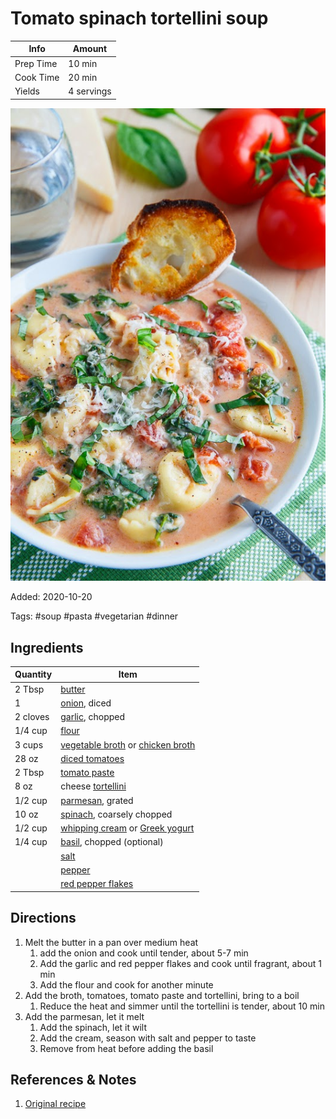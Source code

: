 # Tomato spinach tortellini soup

| Info      | Amount     |
| --------- | ---------- |
| Prep Time | 10 min     |
| Cook Time | 20 min     |
| Yields    | 4 servings |

![Tomato spinach tortellini soup](../assets/tomato-spinach-tortellini-soup.jpg)

Added: 2020-10-20

Tags: #soup #pasta #vegetarian #dinner

## Ingredients

| Quantity | Item                                                                                                         |
| -------- | ------------------------------------------------------------------------------------------------------------ |
| 2 Tbsp   | [butter](../Ingredients/butter.md)                                                                           |
| 1        | [onion](../Ingredients/onion.md), diced                                                                      |
| 2 cloves | [garlic](../Ingredients/garlic.md), chopped                                                                  |
| 1/4 cup  | [flour](../Ingredients/flour.md)                                                                             |
| 3 cups   | [vegetable broth](../Ingredients/vegetable%20broth.md) or [chicken broth](../Ingredients/chicken%20broth.md) |
| 28 oz    | [diced tomatoes](../Ingredients/diced%20tomatoes.md)                                                         |
| 2 Tbsp   | [tomato paste](../Ingredients/tomato%20paste.md)                                                             |
| 8 oz     | cheese [tortellini](../Ingredients/tortellini.md)                                                            |
| 1/2 cup  | [parmesan](../Ingredients/parmesan.md), grated                                                               |
| 10 oz    | [spinach](../Ingredients/spinach.md), coarsely chopped                                                       |
| 1/2 cup  | [whipping cream](../Ingredients/whipping%20cream.md) or [Greek yogurt](../Ingredients/greek%20yogurt.md)     |
| 1/4 cup  | [basil](../Ingredients/basil.md), chopped (optional)                                                         |
|          | [salt](../Ingredients/salt.md)                                                                               |
|          | [pepper](../Ingredients/pepper.md)                                                                           |
|          | [red pepper flakes](../Ingredients/red%20pepper%20flakes.md)                                                 |

## Directions

1. Melt the butter in a pan over medium heat
   1. add the onion and cook until tender, about 5-7 min
   2. Add the garlic and red pepper flakes and cook until fragrant, about 1 min
   3. Add the flour and cook for another minute
2. Add the broth, tomatoes, tomato paste and tortellini, bring to a boil
   1. Reduce the heat and simmer until the tortellini is tender, about 10 min
3. Add the parmesan, let it melt
   1. Add the spinach, let it wilt
   2. Add the cream, season with salt and pepper to taste
   3. Remove from heat before adding the basil

## References & Notes

1. [Original recipe](https://www.closetcooking.com/creamy-parmesan-tomato-and-spinach/)

